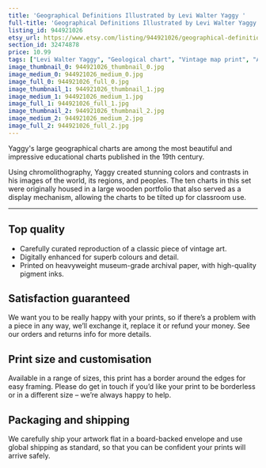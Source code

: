 ```yaml
---
title: 'Geographical Definitions Illustrated by Levi Walter Yaggy '
full-title: 'Geographical Definitions Illustrated by Levi Walter Yaggy | Scientific chart print | Vintage wall art | Old map | Educational science poster'
listing_id: 944921026
etsy_url: https://www.etsy.com/listing/944921026/geographical-definitions-illustrated-by?utm_source=site&utm_medium=api&utm_campaign=api
section_id: 32474878
price: 10.99
tags: ["Levi Walter Yaggy", "Geological chart", "Vintage map print", "Art map", "Geological wall art", "Science gift", "Science poster", "Natural history", "Scientific wall art", "Geology gift", "Old map print", "Scientific drawing", "Science chart art"]
image_thumbnail_0: 944921026_thumbnail_0.jpg
image_medium_0: 944921026_medium_0.jpg
image_full_0: 944921026_full_0.jpg
image_thumbnail_1: 944921026_thumbnail_1.jpg
image_medium_1: 944921026_medium_1.jpg
image_full_1: 944921026_full_1.jpg
image_thumbnail_2: 944921026_thumbnail_2.jpg
image_medium_2: 944921026_medium_2.jpg
image_full_2: 944921026_full_2.jpg
---
```

Yaggy&#39;s large geographical charts are among the most beautiful and impressive educational charts published in the 19th century. 

Using chromolithography, Yaggy created stunning colors and contrasts in his images of the world, its regions, and peoples. The ten charts in this set were originally housed in a large wooden portfolio that also served as a display mechanism, allowing the charts to be tilted up for classroom use. 

---

## Top quality

* Carefully curated reproduction of a classic piece of vintage art.
* Digitally enhanced for superb colours and detail.
* Printed on heavyweight museum-grade archival paper, with high-quality pigment inks.

## Satisfaction guaranteed

We want you to be really happy with your prints, so if there’s a problem with a piece in any way, we’ll exchange it, replace it or refund your money. See our orders and returns info for more details. 

## Print size and customisation

Available in a range of sizes, this print has a border around the edges for easy framing. Please do get in touch if you’d like your print to be borderless or in a different size – we’re always happy to help.

## Packaging and shipping

We carefully ship your artwork flat in a board-backed envelope and use global shipping as standard, so that you can be confident your prints will arrive safely.
